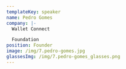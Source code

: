 ```yaml
---
templateKey: speaker
name: Pedro Gomes
company: |-
  Wallet Connect

  Foundation
position: Founder
image: /img/7.pedro-gomes.jpg
glassesImg: /img/7.pedro-gomes_glasses.png
---
```


